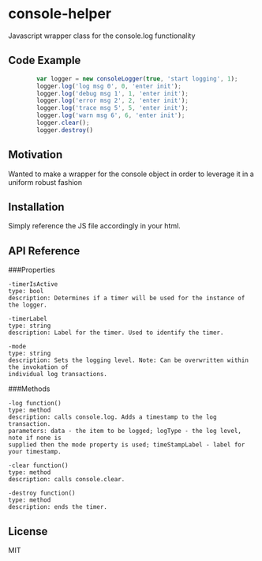 # console-helper

Javascript wrapper class for the console.log functionality

## Code Example
```js
        var logger = new consoleLogger(true, 'start logging', 1);
        logger.log('log msg 0', 0, 'enter init');
        logger.log('debug msg 1', 1, 'enter init');
        logger.log('error msg 2', 2, 'enter init');
        logger.log('trace msg 5', 5, 'enter init');
        logger.log('warn msg 6', 6, 'enter init');
        logger.clear();
        logger.destroy()
```

## Motivation
Wanted to make a wrapper for the console object in order to leverage it in a uniform
robust fashion

## Installation

Simply reference the JS file accordingly in your html.

## API Reference

###Properties

```
-timerIsActive
type: bool
description: Determines if a timer will be used for the instance of the logger.
```

```
-timerLabel
type: string
description: Label for the timer. Used to identify the timer.
```

```
-mode
type: string
description: Sets the logging level. Note: Can be overwritten within the invokation of
individual log transactions.
```

###Methods

```
-log function()
type: method
description: calls console.log. Adds a timestamp to the log transaction.
parameters: data - the item to be logged; logType - the log level, note if none is 
supplied then the mode property is used; timeStampLabel - label for your timestamp.
```

```
-clear function()
type: method
description: calls console.clear.
```

```
-destroy function()
type: method
description: ends the timer.
```

## License

MIT
